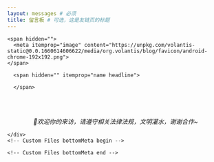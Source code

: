 ```yaml
---
layout: messages # 必须
title: 留言板 # 可选，这是友链页的标题
---
```

 


  
    <span hidden="">
      <meta itemprop="image" content="https://unpkg.com/volantis-static@0.0.1660614606622/media/org.volantis/blog/favicon/android-chrome-192x192.png">
    </span>
  
  <div class="article-meta" id="top">
    
    
    
      <span hidden="" itemprop="name headline">
        
      </span>
    
  </div>


  <div id="layoutHelper-page-plugins"></div>
  <div id="post-body" itemprop="articleBody">
    <center>
<i class="fad fa-comments fa-5x"></i>
<br><br>

<p><em>🍭欢迎你的来访，请遵守相关法律法规，文明灌水，谢谢合作~</em></p>
</center>

  </div>
  
  
  
    


  <div class="article-meta" id="bottom">
    <div class="new-meta-box">
      
    </div>
    <!-- Custom Files bottomMeta begin -->
    
    <!-- Custom Files bottomMeta end -->
  </div>


  
  

  
  <!-- 文章推荐 -->
  
  
  <!-- Custom Files postEnd begin-->
  
  <!-- Custom Files postEnd end-->
</article>
